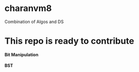 

# charanvm8
Combination of Algos and DS


# This repo is ready to contribute

#### Bit Manipulation
#### BST




